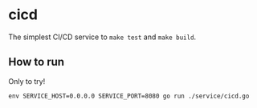 # cicd

The simplest CI/CD service to `make test` and `make build`.

## How to run

Only to try!

    env SERVICE_HOST=0.0.0.0 SERVICE_PORT=8080 go run ./service/cicd.go